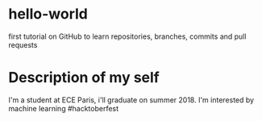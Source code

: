 # hello-world
first tutorial on GitHub to learn repositories, branches, commits and pull requests

# Description of my self
I'm a student at ECE Paris, i'll graduate on summer 2018. I'm interested by machine learning
#hacktoberfest
